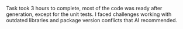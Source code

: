 Task took 3 hours to complete, most of the code was ready after generation, except for the unit tests. I faced challenges working with outdated libraries and package version conflicts that AI recommended.
